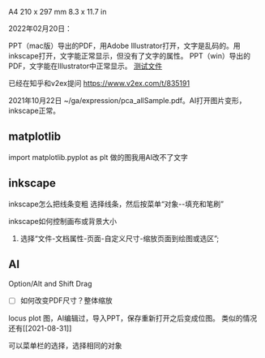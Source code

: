 A4	210 x 297 mm	8.3 x 11.7 in





2022年02月20日：



PPT（mac版）导出的PDF，用Adobe Illustrator打开，文字是乱码的。用inkscape打开，文字能正常显示，但没有了文字的属性。
PPT（win）导出的PDF，文字能在Illustrator中正常显示。
[测试文件](https://app.yinxiang.com/shard/s65/nl/17152587/97eec12b-c31b-4a13-a018-34385208733c/)

已经在知乎和v2ex提问
https://www.v2ex.com/t/835191







2021年10月22日
~/ga/expression/pca_allSample.pdf。AI打开图片变形，inkscape正常。


## matplotlib
import matplotlib.pyplot as plt
做的图我用AI改不了文字


## inkscape
inkscape怎么把线条变粗
选择线条，然后按菜单“对象--填充和笔刷”

inkscape如何控制画布或背景大小
1.  选择“文件-文档属性-页面-自定义尺寸-缩放页面到绘图或选区”;


## AI
Option/Alt and Shift Drag

- [ ] 如何改变PDF尺寸？整体缩放

locus plot 图，AI编辑过，导入PPT，保存重新打开之后变成位图。
类似的情况还有[[2021-08-31]]

可以菜单栏的选择，选择相同的对象